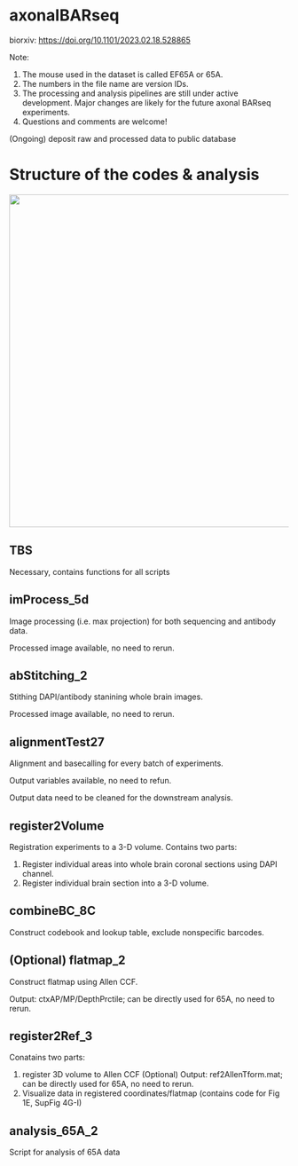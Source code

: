 # axonalBARseq

biorxiv: https://doi.org/10.1101/2023.02.18.528865

Note:   
  1. The mouse used in the dataset is called EF65A or 65A.
  2. The numbers in the file name are version IDs. 
  3. The processing and analysis pipelines are still under active development. Major changes are likely for the future axonal BARseq experiments.
  4. Questions and comments are welcome! 
  
  (Ongoing) deposit raw and processed data to public database


# Structure of the codes & analysis
<img src='https://user-images.githubusercontent.com/60980561/167521108-25124b75-708b-4e21-b69b-089ad1110f1b.png' width='600'>


## TBS
Necessary, contains functions for all scripts


## imProcess_5d
Image processing (i.e. max projection) for both sequencing and antibody data.

Processed image available, no need to rerun.


## abStitching_2
Stithing DAPI/antibody stanining whole brain images.

Processed image available, no need to rerun.


## alignmentTest27
Alignment and basecalling for every batch of experiments. 

Output variables available, no need to refun.

Output data need to be cleaned for the downstream analysis.


## register2Volume

Registration experiments to a 3-D volume.
Contains two parts:
  1. Register individual areas into whole brain coronal sections using DAPI channel.
  2. Register individual brain section into a 3-D volume.


## combineBC_8C
Construct codebook and lookup table, exclude nonspecific barcodes.


## (Optional) flatmap_2
Construct flatmap using Allen CCF.

Output: ctxAP/MP/DepthPrctile; can be directly used for 65A, no need to rerun.

## register2Ref_3
Conatains two parts:
  1. register 3D volume to Allen CCF (Optional)
       Output: ref2AllenTform.mat; can be directly used for 65A, no need to rerun.
  2. Visualize data in registered coordinates/flatmap (contains code for Fig 1E, SupFig 4G-I)
       
## analysis_65A_2
Script for analysis of 65A data
